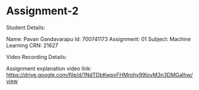 # Assignment-2

Student Details:

Name: Pavan Gandavarapu
Id: 700741173
Assignment: 01
Subject: Machine Learning
CRN: 21627

Video Recording Details:

Assignment explanation video link:
https://drive.google.com/file/d/1NdTDbKwpvFHMrohy99IovM3n3DMGalhw/view
